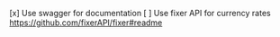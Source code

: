 [x] Use swagger for documentation
[ ] Use fixer API for currency rates https://github.com/fixerAPI/fixer#readme

